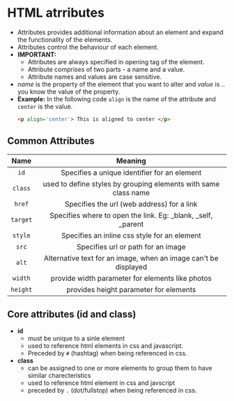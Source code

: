 # HTML atrributes
- Attributes provides additional information about an element and expand the functionality of the elements.
- Attributes control the behaviour of each element.
- **IMPORTANT:**
    + Attributes are always specified in opening tag of the element.
    + Attribute comprises of two parts - a name and a value.
    + Attribute names and values are case sensitive.
- *name* is the property of the element that you want to alter and *value* is .. you know the value of the property.
- **Example:** In the following code `align` is the name of the attribute and `center` is the value.
    ```html
    <p align='center'> This is aligned to center </p>
    ```
## Common Attributes
| Name | Meaning |
| :---: | :---: |
| `id` | Specifies a unique identifier for an element |
| `class`| used to define styles by grouping elements with same class name|
| `href`| Specifies the url (web address) for a link|
| `target`| Specifies where to open the link. Eg: _blank, _self, _parent|
| `style` | Specifies an inline css style for an element|
|`src`|Specifies url or path for an image|
|`alt`|Alternative text for an image, when an image can't be displayed|
|`width`|provide width parameter for elements like photos|
|`height`|provides height parameter for elements|

## Core attributes (id and class)
- **id**
    + must be unique to a sinle element
    + used to reference html elements in css and javascript.
    + Preceded by `#` (hashtag) when being referenced in css.
- **class**
    + can be assigned to one or more elements to group them to have similar charecteristics
    + used to reference html element in css and javscript
    + preceded by `.` (dot/fullstop) when being referenced in css.